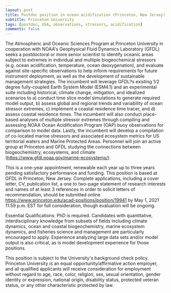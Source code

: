 ```yaml
---
layout: post
title: Postdoc position in ocean acidification (Princeton, New Jersey)
subtitle: Princeton University
tags: [postdoc, USA, observations, stressors, acidification]
comments: false
---
```

The Atmospheric and Oceanic Sciences Program at Princeton University in cooperation with NOAA's Geophysical Fluid Dynamics Laboratory (GFDL) seeks a postdoctoral or more senior scientist to identify oceanic areas subject to extremes in individual and multiple biogeochemical stressors (e.g. ocean acidification, temperature, ocean deoxygenation), and evaluate against site-specific observations to help inform requirements for future instrument deployment, as well as the development of sustainable management strategies. The incumbent will leverage GFDL?s existing 1/2 degree fully-coupled Earth System Model (ESM4.1) and an experimental suite including historical, climate change, mitigation, and idealized scenarios to a) conduct time slice model simulations to generate required model output, b) assess global and regional trends and variability of ocean stressor extremes, c) implement a coastal residence time tracer, and d) assess coastal residence times. The incumbent will also conduct place-based analyses of multiple stressor extremes through compiling and assessing NOAA Ocean Acidification Program (OAP) buoy observations for comparison to model data. Lastly, the incumbent will develop a compilation of co-located marine stressors and associated ecosystem metrics for US territorial waters and Marine Protected Areas. Personnel will join an active group at Princeton and GFDL studying the connections between biogeochemistry, ecosystems, and climate (https://www.gfdl.noaa.gov/marine-ecosystems/).

This is a one-year appointment, renewable each year up to three years pending satisfactory performance and funding. This position is based at GFDL in Princeton, New Jersey. Complete applications, including a cover letter, CV, publication list, a one to two-page statement of research interests and names of at least 3 references in order to solicit letters of recommendation, should be submitted online https://www.princeton.edu/acad-positions/position/19941 by May 1, 2021 11:59 p.m. EST for full consideration, though evaluation will be ongoing.

Essential Qualifications: PhD is required. Candidates with quantitative, interdisciplinary knowledge from subsets of fields including climate dynamics, ocean and coastal biogeochemistry, marine ecosystem dynamics, and fisheries science and management are particularly encouraged to apply. Experience analyzing large data sets and/or model output is also critical, as is model development experience for those positions.

This position is subject to the University's background check policy.  Princeton University is an equal opportunity/affirmative action employer, and all qualified applicants will receive consideration for employment without regard to age, race, color, religion, sex, sexual orientation, gender identity or expression, national origin, disability status, protected veteran status, or any other characteristic protected by law.
